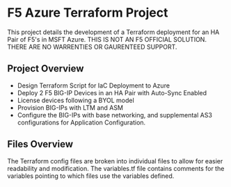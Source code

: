# F5 Azure Terraform Project
This project details the development of a Terraform deployment for an HA Pair of F5's in MSFT Azure. THIS IS NOT AN F5 OFFICIAL SOLUTION. THERE ARE NO WARRENTIES OR GAURENTEED SUPPORT.

## Project Overview
- Design Terraform Script for IaC Deployment to Azure
- Deploy 2 F5 BIG-IP Devices in an HA Pair with Auto-Sync Enabled
- License devices following a BYOL model
- Provision BIG-IPs with LTM and ASM
- Configure the BIG-IPs with base networking, and supplemental AS3 configurations for Application Configuration.

## Files Overview
The Terraform config files are broken into individual files to allow for easier readability and modification. The variables.tf file contains comments for the variables pointing to which files use the variables defined.
